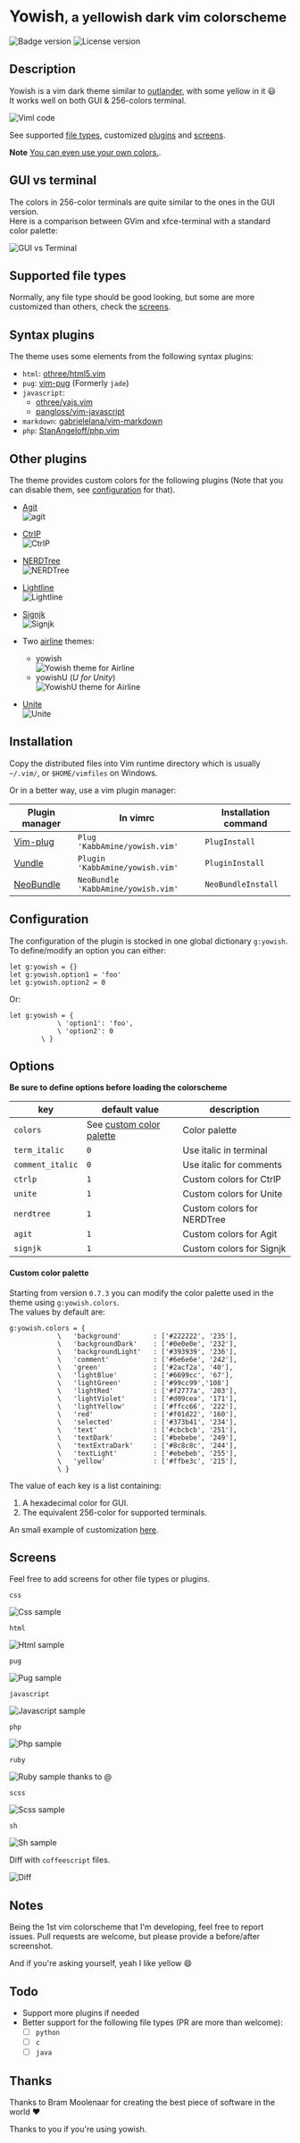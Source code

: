 # Yowish<small>, a yellowish dark vim colorscheme</small>

![Badge version](https://img.shields.io/badge/version-0.7.3-blue.svg?style=flat-square "Badge for version")
![License version](https://img.shields.io/badge/license-public-blue.svg?style=flat-square "Badge for license")

## Description

Yowish is a vim dark theme similar to [outlander](https://atom.io/themes/outlander-syntax), with some yellow in it :smiley:  
It works well on both GUI & 256-colors terminal.

![Viml code](.img/viml.png "A vimscript sample")

See supported [file types](#filetypes), customized [plugins](#plugins) and [screens](#screens).

**Note** [You can even use your own colors.](#custom-colors).

## GUI vs terminal

The colors in 256-color terminals are quite similar to the ones in the GUI version.  
Here is a comparison between GVim and xfce-terminal with a standard color palette:

![GUI vs Terminal](.img/term-vs-gui.png "GVim vs xfce-terminal screenshots")

## Supported file types <a id="filetypes"></a>

Normally, any file type should be good looking, but some are more customized than others, check the [screens](#screens).

## Syntax plugins

The theme uses some elements from the following syntax plugins:

* `html`: [othree/html5.vim](https://github.com/othree/html5.vim)
* `pug`: [vim-pug](https://github.com/digitaltoad/vim-pug) (Formerly `jade`)
* `javascript`:
  - [othree/yajs.vim](https://github.com/othree/yajs.vim)
  - [pangloss/vim-javascript](https://github.com/pangloss/vim-javascript)
* `markdown`: [gabrielelana/vim-markdown](https://github.com/gabrielelana/vim-markdown)
* `php`: [StanAngeloff/php.vim](https://github.com/StanAngeloff/php.vim)

## Other plugins <a id="plugins"></a>

The theme provides custom colors for the following plugins (Note that you can disable them, see [configuration](#configuration) for that).

* [Agit](http://github.com/cohama/agit.vim)  
![agit](.img/agit.jpg "Agit")

* [CtrlP](https://github.com/ctrlpvim/ctrlp.vim)  
![CtrlP](.img/ctrlp.jpg "CtrlP")

* [NERDTree](https://github.com/scrooloose/nerdtree)  
![NERDTree](.img/nerdtree.jpg "NERDTree")

* [Lightline](https://github.com/itchyny/lightline.vim)  
![Lightline](.img/lightline.jpg "Lightline")

* [Signjk](https://github.com/haya14busa/vim-signjk-motion)  
![Signjk](.img/signjk.png "Signjk")

* Two [airline](https://github.com/vim-airline/vim-airline) themes:  
  * yowish  
  ![Yowish theme for Airline](.img/airline.jpg "Different vim modes in airline with yowish")
  * yowishU (*U for Unity*)  
  ![YowishU theme for Airline](.img/airline-yowishU.jpg "Different vim modes in airline with yowishU")

* [Unite](https://github.com/Shougo/unite.vim)  
![Unite](.img/unite.jpg "Unite")

## Installation

Copy the distributed files into Vim runtime directory which is usually `~/.vim/`, or `$HOME/vimfiles` on Windows.

Or in a better way, use a vim plugin manager:

| Plugin manager                                         | In vimrc                         | Installation command |
|--------------------------------------------------------|----------------------------------|----------------------|
| [Vim-plug](https://github.com/junegunn/vim-plug)       | `Plug 'KabbAmine/yowish.vim'`      | `PlugInstall`          |
| [Vundle](https://github.com/gmarik/Vundle.vim)         | `Plugin 'KabbAmine/yowish.vim'`    | `PluginInstall`        |
| [NeoBundle](https://github.com/Shougo/neobundle.vim)   | `NeoBundle 'KabbAmine/yowish.vim'` | `NeoBundleInstall`     |

## Configuration <a id="configuration"></a>

The configuration of the plugin is stocked in one global dictionary `g:yowish`.  
To define/modify an option you can either:

```vim
let g:yowish = {}
let g:yowish.option1 = 'foo'
let g:yowish.option2 = 0
```

Or:

```vim
let g:yowish = {
			\ 'option1': 'foo',
			\ 'option2': 0
		\ }
```

## Options

**Be sure to define options before loading the colorscheme**

| key                       | default value                              | description                |
| ------------------------- | ------------------------------------------ | -------------------------- |
| `colors`                  | See [custom color palette](#custom-colors) | Color palette              |
| `term_italic`             | `0`                                        | Use italic in terminal     |
| `comment_italic`          | `0`                                        | Use italic for comments    |
| `ctrlp`                   | `1`                                        | Custom colors for CtrlP    |
| `unite`                   | `1`                                        | Custom colors for Unite    |
| `nerdtree`                | `1`                                        | Custom colors for NERDTree |
| `agit`                    | `1`                                        | Custom colors for Agit     |
| `signjk`                  | `1`                                        | Custom colors for Signjk   |

#### Custom color palette <a id="custom-colors"></a>

Starting from version `0.7.3` you can modify the color palette used in the theme using `g:yowish.colors`.  
The values by default are:

```vim
g:yowish.colors = {
			\	'background'        : ['#222222', '235'],
			\	'backgroundDark'    : ['#0e0e0e', '232'],
			\	'backgroundLight'   : ['#393939', '236'],
			\	'comment'           : ['#6e6e6e', '242'],
			\	'green'             : ['#2acf2a', '40'],
			\	'lightBlue'         : ['#6699cc', '67'],
			\	'lightGreen'        : ['#99cc99','108']
			\	'lightRed'          : ['#f2777a', '203'],
			\	'lightViolet'       : ['#d09cea', '171'],
			\	'lightYellow'       : ['#ffcc66', '222'],
			\	'red'               : ['#f01d22', '160'],
			\	'selected'          : ['#373b41', '234'],
			\	'text'              : ['#cbcbcb', '251'],
			\	'textDark'          : ['#bebebe', '249'],
			\	'textExtraDark'     : ['#8c8c8c', '244'],
			\	'textLight'         : ['#ebebeb', '255'],
			\	'yellow'            : ['#ffbe3c', '215'],
			\ }
```

The value of each key is a list containing:

1. A hexadecimal color for GUI.
2. The equivalent 256-color for supported terminals.

An small example of customization [here](https://github.com/KabbAmine/yowish.vim/issues/6#issuecomment-211999905).

## Screens <a id="screens"></a>

Feel free to add screens for other file types or plugins.

`css`

![Css sample](.img/css.jpg)

`html`

![Html sample](.img/html.jpg)

`pug`

![Pug sample](.img/pug.jpg)

`javascript`

![Javascript sample](https://cloud.githubusercontent.com/assets/5658084/10515974/a5aafeac-735e-11e5-94e2-a7b82c5cbf10.png)

`php`

![Php sample](.img/php.jpg)

`ruby`

![Ruby sample thanks to @](https://cloud.githubusercontent.com/assets/5658084/10513493/a101f53a-7350-11e5-9abb-1e014a8c294f.png)

`scss`

![Scss sample](.img/scss.jpg)

`sh`

![Sh sample](.img/sh.jpg)

Diff with `coffeescript` files.

![Diff](.img/diff.jpg "Vim diff with coffeescript")

## Notes

Being the 1st vim colorscheme that I'm developing, feel free to report issues.
Pull requests are welcome, but please provide a before/after screenshot.

And if you're asking yourself, yeah I like yellow :smile:

## Todo

- Support more plugins if needed
- Better support for the following file types (PR are more than welcome):
  - [ ] `python`
  - [ ] `c`
  - [ ] `java`

## Thanks

Thanks to Bram Moolenaar for creating the best piece of software in the world :heart:

Thanks to you if you're using yowish.
